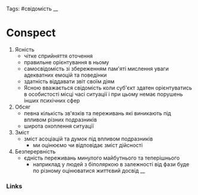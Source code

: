 Tags: #свідомість 
__
# Conspect

1. Ясність
	- чітке сприйняття оточення
	- правильне орієнтування в ньому
	-  самосвідомість зі збереженням пам'яті мислення уваги адекватних емоцій та поведінки
	- здатність віддавати звіт своїм діям
	- Ясною вважається свідомість коли суб'єкт здатен орієнтуватись в особистості місці часі ситуації і при цьому немає порушень інших психічних сфер
2. Обсяг
	- певна кількість зв'язків та переживань які виникають під впливом різних подразників
	- широта охоплення ситуації
3. Зміст
	- зміст асоціацій та думок під впливом подразників
		- ми оцінюємо чи відповідає зміст дійсності
4. Безперервність
	- єдність переживань минулого майбутнього та теперішнього
		- наприклад у людей з біполяркою в залежності від фази буде по різному оцінюватися життєвий досвід
__
### Links
